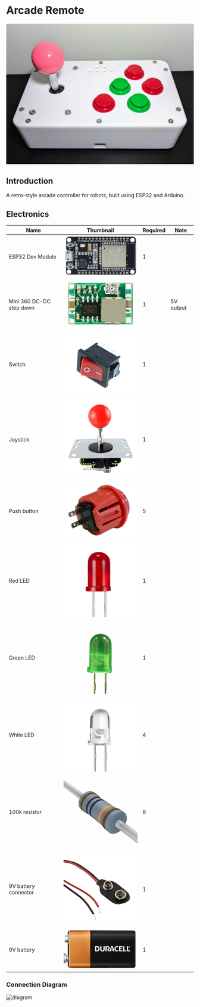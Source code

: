 # Arcade Remote

![arcade](/images/arcade_1.jpg)

## Introduction

A retro-style arcade controller for robots, built using ESP32 and Arduino.

## Electronics

| Name                       | Thumbnail                                                                | Required          | Note      |
| -------------------------- | ------------------------------------------------------------------------ | ----------------- | --------- |
| ESP32 Dev Module           | <img src="./images/esp32.jpg" alt="esp32" width="300"/>                  | 1                 |           |
| Mini 360 DC-DC step down   | <img src="./images/mini360.jpg" alt="mini360" width="300"/>              | 1                 | 5V output |
| Switch                     | <img src="./images/switch.jpg" alt="switch" width="300"/>                | 1                 |           |
| Joystick                   | <img src="./images/joystick.jpg" alt="joystick" width="300"/>            | 1                 |           |
| Push button                | <img src="./images/push_button.jpg" alt="push_button" width="300"/>      | 5                 |           |
| Red LED                    | <img src="./images/red_led.jpg" alt="red_led" width="300"/>              | 1                 |           |
| Green LED                  | <img src="./images/green_led.jpg" alt="green_led" width="300"/>          | 1                 |           |
| White LED                  | <img src="./images/white_led.jpg" alt="white_led" width="300"/>          | 4                 |           |
| 100k resistor              | <img src="./images/100k_resistor.jpg" alt="100k_resistor" width="300"/>  | 6                 |           |
| 9V battery connector       | <img src="./images/battery_connector.jpg" alt="battery_connector" width="300"/>  | 1         |           |
| 9V battery                 | <img src="./images/9v_battery.jpg" alt="9v_battery" width="300"/>        | 1                 |           |

### Connection Diagram

![diagram](./images/diagram.svg)
